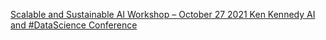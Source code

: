 [Scalable and Sustainable AI Workshop – October 27   2021 Ken Kennedy AI and #DataScience Conference](https://qi.tc/qi/118471)